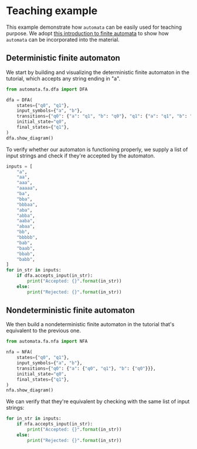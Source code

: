 # Teaching example

This example demonstrate how `automata` can be easily used for teaching purpose.
We adopt [this introduction to finite automata](https://www.geeksforgeeks.org/introduction-of-finite-automata/) to show how `automata` can be incorporated into the material.

## Deterministic finite automaton

We start by building and visualizing the deterministic finite automaton in the tutorial, which accepts any string ending in "a".

```python
from automata.fa.dfa import DFA

dfa = DFA(
    states={"q0", "q1"},
    input_symbols={"a", "b"},
    transitions={"q0": {"a": "q1", "b": "q0"}, "q1": {"a": "q1", "b": "q0"}},
    initial_state="q0",
    final_states={"q1"},
)
dfa.show_diagram()
```

To verify whether our automaton is functioning properly, we supply a list of input strings and check if they're accepted by the automaton.

```python
inputs = [
    "a",
    "aa",
    "aaa",
    "aaaaa",
    "ba",
    "bba",
    "bbbaa",
    "aba",
    "abba",
    "aaba",
    "abaa",
    "bb",
    "bbbbb",
    "bab",
    "baab",
    "bbab",
    "babb",
]
for in_str in inputs:
    if dfa.accepts_input(in_str):
        print("Accepted: {}".format(in_str))
    else:
        print("Rejected: {}".format(in_str))
```

## Nondeterministic finite automaton

We then build a nondeterministic finite automaton in the tutorial that's equivalent to the previous one.

```python
from automata.fa.nfa import NFA

nfa = NFA(
    states={"q0", "q1"},
    input_symbols={"a", "b"},
    transitions={"q0": {"a": {"q0", "q1"}, "b": {"q0"}}},
    initial_state="q0",
    final_states={"q1"},
)
nfa.show_diagram()
```

We can verify that they're equivalent by checking with the same list of input strings:

```python
for in_str in inputs:
    if nfa.accepts_input(in_str):
        print("Accepted: {}".format(in_str))
    else:
        print("Rejected: {}".format(in_str))
```
